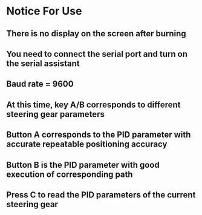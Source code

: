 # Notice For Use
## There is no display on the screen after burning
## You need to connect the serial port and turn on the serial assistant
## Baud rate = 9600
## At this time, key A/B corresponds to different steering gear parameters
## Button A corresponds to the PID parameter with accurate repeatable positioning accuracy
## Button B is the PID parameter with good execution of corresponding path
## Press C to read the PID parameters of the current steering gear

